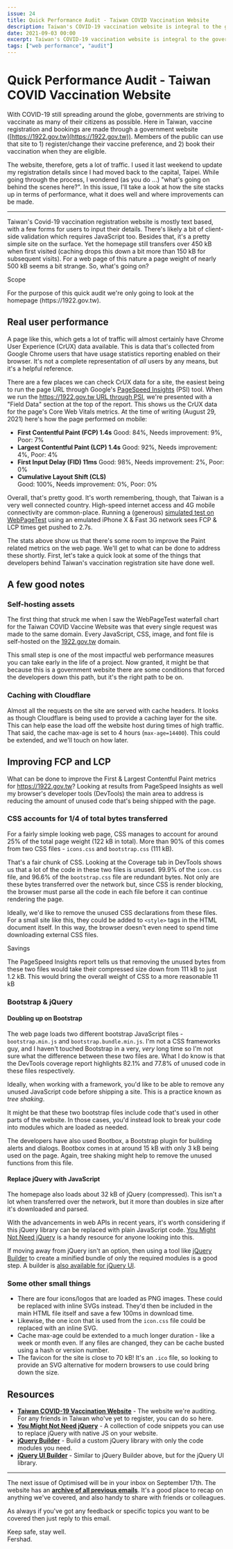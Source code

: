 ```yaml
---
issue: 24
title: Quick Performance Audit - Taiwan COVID Vaccination Website
description: Taiwan's COVID-19 vaccination website is integral to the government's vaccine rollout plans. This post is a quick website performance audit of the site.
date: 2021-09-03 00:00
excerpt: Taiwan's COVID-19 vaccination website is integral to the government's vaccine rollout plans. This post is a quick website performance audit of the site.
tags: ["web performance", "audit"]
---
```

# Quick Performance Audit - Taiwan COVID Vaccination Website

With COVID-19 still spreading around the globe, governments are striving to vaccinate as many of their citizens as possible. Here in Taiwan, vaccine registration and bookings are made through a government website ([https://1922.gov.tw](https://1922.gov.tw)). Members of the public can use that site to 1) register/change their vaccine preference, and 2) book their vaccination when they are eligible. 

The website, therefore, gets a lot of traffic. I used it last weekend to update my registration details since I had moved back to the capital, Taipei. While going through the process, I wondered (as you do ...) "what's going on behind the scenes here?". In this issue, I'll take a look at how the site stacks up in terms of performance, what it does well and where improvements can be made.

***

Taiwan's Covid-19 vaccination registration website is mostly text based, with a few forms for users to input their details. There's likely a bit of client-side validation which requires JavaScript too. Besides that, it's a pretty simple site on the surface. Yet the homepage still transfers over 450 kB when first visited (caching drops this down a bit more than 150 kB for subsequent visits). For a web page of this nature a page weight of nearly 500 kB seems a bit strange. So, what's going on?

<div class="callout">
<p class="h3 title">Scope</p>
<p>For the purpose of this quick audit we're only going to look at the homepage (https://1922.gov.tw).</p>
</div>

## Real user performance

A page like this, which gets a lot of traffic will almost certainly have Chrome User Experience (CrUX) data available. This is data that's collected from Google Chrome users that have usage statistics reporting enabled on their browser. It's not a complete representation of *all* users by any means, but it's a helpful reference.

There are a few places we can check CrUX data for a site, the easiest being to run the page URL through Google's [PageSpeed Insights](https://developers.google.com/speed/pagespeed/insights/) (PSI) tool. When we run the [https://1922.gov.tw URL through PSI](https://developers.google.com/speed/pagespeed/insights/?url=https%3A%2F%2F1922.gov.tw%2F), we're presented with a "Field Data" section at the top of the report. This shows us the CrUX data for the page's Core Web Vitals metrics. At the time of writing (August 29, 2021) here's how the page performed on mobile:

- **First Contentful Paint (FCP)  1.4s**
Good: 84%, Needs improvement: 9%, Poor: 7%
- **Largest Contentful Paint (LCP)  1.4s**
Good: 92%, Needs improvement: 4%, Poor: 4%
- **First Input Delay (FID)  11ms**
Good: 98%, Needs improvement: 2%, Poor: 0%
- **Cumulative Layout Shift (CLS)**  
Good: 100%, Needs improvement: 0%, Poor: 0%

Overall, that's pretty good. It's worth remembering, though, that Taiwan is a very well connected country. High-speed internet access and 4G mobile connectivity are common-place. Running a (generous) [simulated test on WebPageTest](https://webpagetest.org/result/210829_AiDcP7_4af017ea23beb960afc0793f87d3de2b/) using an emulated iPhone X & Fast 3G network sees FCP & LCP times get pushed to 2.7s.

The stats above show us that there's some room to improve the Paint related metrics on the web page. We'll get to what can be done to address these shortly. First, let's take a quick look at some of the things that developers behind Taiwan's vaccination registration site have done well.

## A few good notes

### Self-hosting assets

The first thing that struck me when I saw the WebPageTest waterfall chart for the Taiwan COVID Vaccine Website was that every single request was made to the same domain. Every JavaScript, CSS, image, and font file is self-hosted on the [1922.gov.tw](http://1922.gov.tw) domain. 

This small step is one of the most impactful web performance measures you can take early in the life of a project. Now granted, it might be that because this is a government website there are some conditions that forced the developers down this path, but it's the right path to be on.

### Caching with Cloudflare

Almost all the requests on the site are served with cache headers. It looks as though Cloudflare is being used to provide a caching layer for the site. This can help ease the load off the website host during times of high traffic. That said, the cache max-age is set to 4 hours (`max-age=14400`). This could be extended, and we'll touch on how later.

## Improving FCP and LCP

What can be done to improve the First & Largest Contentful Paint metrics for https://1922.gov.tw? Looking at results from PageSpeed Insights as well my browser's developer tools (DevTools) the main area to address is reducing the amount of unused code that's being shipped with the page.

### CSS accounts for 1/4 of total bytes transferred

For a fairly simple looking web page, CSS manages to account for around 25% of the total page weight (122 kB in total). More than 90% of this comes from two CSS files - `icons.css` and `bootstrap.css` (111 kB). 

That's a fair chunk of CSS. Looking at the Coverage tab in DevTools shows us that a lot of the code in these two files is unused. 99.9% of the `icon.css` file, and 96.6% of the `bootstrap.css` file are redundant bytes. Not only are these bytes transferred over the network but, since CSS is render blocking, the browser must parse all the code in each file before it can continue rendering the page.

Ideally, we'd like to remove the unused CSS declarations from these files. For a small site like this, they could be added to `<style>` tags in the HTML document itself. In this way, the browser doesn't even need to spend time downloading external CSS files.

<div class="callout">
<p class="h3 title">Savings</p>
<p>The PageSpeed Insights report tells us that removing the unused bytes from these two files would take their compressed size down from 111 kB to just 1.2 kB. This would bring the overall weight of CSS to a more reasonable 11 kB</p>
</div>

### Bootstrap & jQuery

#### Doubling up on Bootstrap

The web page loads two different bootstrap JavaScript files - `bootstrap.min.js` and `bootstrap.bundle.min.js`. I'm not a CSS frameworks guy, and I haven't touched Bootstrap in a very, *very* long time so I'm not sure what the difference between these two files are. What I do know is that the DevTools coverage report highlights 82.1% and 77.8% of unused code in these files respectively. 

Ideally, when working with a framework, you'd like to be able to remove any unused JavaScript code before shipping a site. This is a practice known as *tree shaking*.

It might be that these two bootstrap files include code that's used in other parts of the website. In those cases, you'd instead look to break your code into modules which are loaded as needed.

The developers have also used Bootbox, a Bootstrap plugin for building alerts and dialogs. Bootbox comes in at around 15 kB with only 3 kB being used on the page. Again, tree shaking might help to remove the unused functions from this file.

#### Replace jQuery with JavaScript

The homepage also loads about 32 kB of jQuery (compressed). This isn't a lot when transferred over the network, but it more than doubles in size after it's downloaded and parsed. 

With the advancements in web APIs in recent years, it's worth considering if this jQuery library can be replaced with plain JavaScript code. [You Might Not Need jQuery](http://youmightnotneedjquery.com/) is a handy resource for anyone looking into this. 

If moving away from jQuery isn't an option, then using a tool like [jQuery Builder](http://projects.jga.me/jquery-builder/) to create a minified bundle of only the required modules is a good step. A builder is [also available for jQuery UI](https://jqueryui.com/download/).

### Some other small things

- There are four icons/logos that are loaded as PNG images. These could be replaced with inline SVGs instead. They'd then be included in the main HTML file itself and save a few 100ms in download time.
- Likewise, the one icon that is used from the `icon.css` file could be replaced with an inline SVG.
- Cache max-age could be extended to a much longer duration - like a week or month even. If any files are changed, they can be cache busted using a hash or version number.
- The favicon for the site is close to 70 kB! It's an `.ico` file, so looking to provide an SVG alternative for modern browsers to use could bring down the size.

## Resources

- **[Taiwan COVID-19 Vaccination Website](https://1922.gov.tw)** - The website we're auditing. For any friends in Taiwan who've yet to register, you can do so here.
- **[You Might Not Need jQuery](http://youmightnotneedjquery.com/)** - A collection of code snippets you can use to replace jQuery with native JS on your website.
- **[jQuery Builder](http://projects.jga.me/jquery-builder/)** - Build a custom jQuery library with only the code modules you need.
- **[jQuery UI Builder](https://jqueryui.com/download/)** - Similar to jQuery Builder above, but for the jQuery UI library.


***

The next issue of Optimised will be in your inbox on September 17th. The website has an **[archive of all previous emails](https://optimised.email/)**. It's a good place to recap on anything we've covered, and also handy to share with friends or colleagues.

As always if you've got any feedback or specific topics you want to be covered then just reply to this email.

Keep safe, stay well.  
Fershad.

